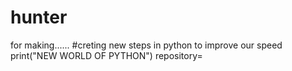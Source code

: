 # hunter
for making......
#creting new steps in python to improve our speed
print("NEW WORLD OF PYTHON")
repository=
